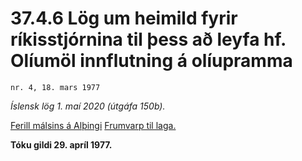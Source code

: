 # 37.4.6 Lög um heimild fyrir ríkisstjórnina til þess að leyfa hf. Olíumöl innflutning á olíupramma

`nr. 4, 18. mars 1977`

_Íslensk lög 1. maí 2020 (útgáfa 150b)._

[Ferill málsins á Alþingi](https://www.althingi.is/thingstorf/thingmalalistar-eftir-thingum/ferill/?ltg=98&mnr=106)
[Frumvarp til laga.](https://www.althingi.is/altext/98/s/pdf/0125.pdf)

**Tóku gildi 29. apríl 1977.**

